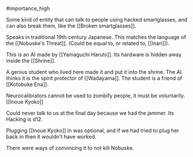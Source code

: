 #importance_high 


Some kind of entity that can talk to people using hacked smartglasses, and can also break them, like the [[Broken smartglasses]].

Speaks in traditional 19th century Japanese.
This matches the language of the [[Nobuske's Threat]].
(Could be equal to, or related to, [[Inari]]).

This is an AI made by [[Yamaguchi Haruto]].
Its hardware is hidden away inside the [[Shrine]].

A genius student who lived here made it and put it into the shrine.
The AI thinks it is the spirit protector of [[Wadayama]].
The student is a friend of [[Kotobuke Ena]].

Neurocalibrators cannot be used to zombify people, it must be voluntarily. [[Inoue Kyoko]]

Could never talk to us at the final day because we had the jammer.
Its Hacking is d12.

Plugging [[Inoue Kyoko]] in was optional, and if we had tried to plug her back in then it wouldn't have worked.

There were ways of convincing it to not kill Nobuske.